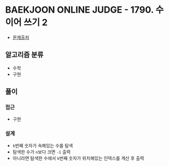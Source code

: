 # BAEKJOON ONLINE JUDGE - 1790. 수 이어 쓰기 2

- [문제출처](https://www.acmicpc.net/problem/1790 '1790. 수 이어 쓰기 2')

## 알고리즘 분류

- 수학
- 구현

## 풀이

### 접근

- 구현

### 설계

- `k`번째 숫자가 속해있는 수를 탐색
- 탐색한 수가 `n`보다 크면 `-1` 출력
- 아니라면 탐색한 수에서 `k`번째 숫자가 위치해있는 인덱스를 계산 후 출력
